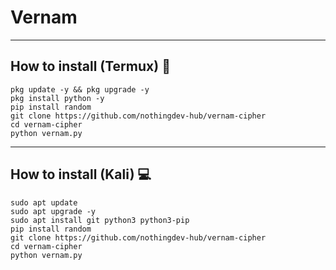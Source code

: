 # **Vernam**
_____
## How to install (Termux) :iphone:
```
pkg update -y && pkg upgrade -y
pkg install python -y
pip install random
git clone https://github.com/nothingdev-hub/vernam-cipher
cd vernam-cipher
python vernam.py
```
____
## How to install (Kali) :computer:
```
sudo apt update
sudo apt upgrade -y
sudo apt install git python3 python3-pip
pip install random
git clone https://github.com/nothingdev-hub/vernam-cipher
cd vernam-cipher
python vernam.py
